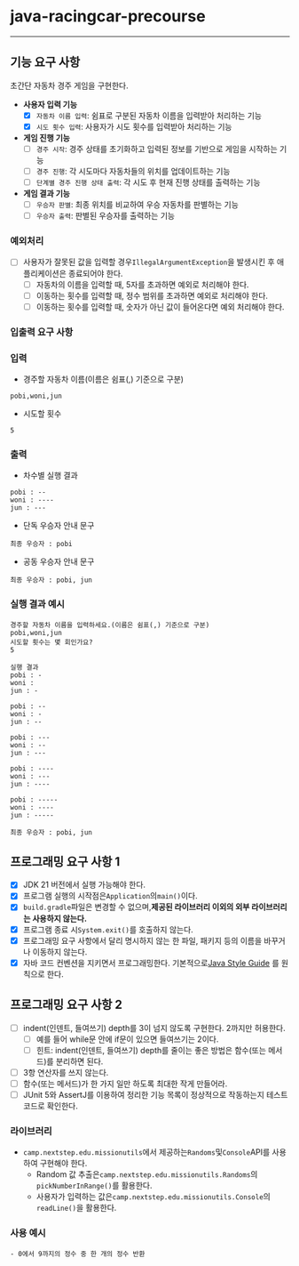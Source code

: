 # java-racingcar-precourse

---

## **기능 요구 사항**

초간단 자동차 경주 게임을 구현한다.

- **사용자 입력 기능**
    - [x] `자동차 이름 입력`: 쉼표로 구분된 자동차 이름을 입력받아 처리하는 기능
    - [x] `시도 횟수 입력`: 사용자가 시도 횟수를 입력받아 처리하는 기능
- **게임 진행 기능**
    - [ ] `경주 시작`: 경주 상태를 초기화하고 입력된 정보를 기반으로 게임을 시작하는 기능
    - [ ] `경주 진행`: 각 시도마다 자동차들의 위치를 업데이트하는 기능
    - [ ] `단계별 경주 진행 상태 출력`: 각 시도 후 현재 진행 상태를 출력하는 기능
- **게임 결과 기능**
    - [ ] `우승자 판별`: 최종 위치를 비교하여 우승 자동차를 판별하는 기능
    - [ ] `우승자 출력`: 판별된 우승자를 출력하는 기능

### **예외처리**

- [ ] 사용자가 잘못된 값을 입력할 경우`IllegalArgumentException`을 발생시킨 후 애플리케이션은 종료되어야 한다.
    - [ ] 자동차의 이름을 입력할 때, 5자를 초과하면 예외로 처리해야 한다.
    - [ ] 이동하는 횟수를 입력할 때, 정수 범위를 초과하면 예외로 처리해야 한다.
    - [ ] 이동하는 횟수를 입력할 때, 숫자가 아닌 값이 들어온다면 예외 처리해야 한다.

### **입출력 요구 사항**

### **입력**

- 경주할 자동차 이름(이름은 쉼표(,) 기준으로 구분)

```
pobi,woni,jun

```

- 시도할 횟수

```
5

```

### **출력**

- 차수별 실행 결과

```
pobi : --
woni : ----
jun : ---

```

- 단독 우승자 안내 문구

```
최종 우승자 : pobi

```

- 공동 우승자 안내 문구

```
최종 우승자 : pobi, jun

```

### **실행 결과 예시**

```
경주할 자동차 이름을 입력하세요.(이름은 쉼표(,) 기준으로 구분)
pobi,woni,jun
시도할 횟수는 몇 회인가요?
5

실행 결과
pobi : -
woni :
jun : -

pobi : --
woni : -
jun : --

pobi : ---
woni : --
jun : ---

pobi : ----
woni : ---
jun : ----

pobi : -----
woni : ----
jun : -----

최종 우승자 : pobi, jun

```

## **프로그래밍 요구 사항 1**

- [x] JDK 21 버전에서 실행 가능해야 한다.
- [x] 프로그램 실행의 시작점은`Application`의`main()`이다.
- [x] `build.gradle`파일은 변경할 수 없으며,**제공된 라이브러리 이외의 외부 라이브러리는 사용하지 않는다.**
- [x] 프로그램 종료 시`System.exit()`를 호출하지 않는다.
- [x] 프로그래밍 요구 사항에서 달리 명시하지 않는 한 파일, 패키지 등의 이름을 바꾸거나 이동하지 않는다.
- [x] 자바 코드 컨벤션을 지키면서 프로그래밍한다.
  기본적으로[Java Style Guide](https://github.com/woowacourse/woowacourse-docs/blob/main/styleguide/java)
  를 원칙으로 한다.

## **프로그래밍 요구 사항 2**

- [ ]  indent(인덴트, 들여쓰기) depth를 3이 넘지 않도록 구현한다. 2까지만 허용한다.
    - [ ] 예를 들어 while문 안에 if문이 있으면 들여쓰기는 2이다.
    - [ ] 힌트: indent(인덴트, 들여쓰기) depth를 줄이는 좋은 방법은 함수(또는 메서드)를 분리하면 된다.
- [ ] 3항 연산자를 쓰지 않는다.
- [ ] 함수(또는 메서드)가 한 가지 일만 하도록 최대한 작게 만들어라.
- [ ] JUnit 5와 AssertJ를 이용하여 정리한 기능 목록이 정상적으로 작동하는지 테스트 코드로 확인한다.

### **라이브러리**

- `camp.nextstep.edu.missionutils`에서 제공하는`Randoms`및`Console`API를 사용하여 구현해야 한다.
    - Random 값 추출은`camp.nextstep.edu.missionutils.Randoms`의`pickNumberInRange()`를 활용한다.
    - 사용자가 입력하는 값은`camp.nextstep.edu.missionutils.Console`의`readLine()`을 활용한다.

### **사용 예시**

```- 0에서 9까지의 정수 중 한 개의 정수 반환 ```